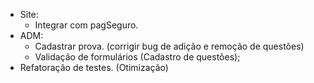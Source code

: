 - Site:
  - Integrar com pagSeguro.
- ADM:
  - Cadastrar prova. (corrigir bug de adição e remoção de questões)
  - Validação de formulários (Cadastro de questões);
- Refatoração de testes. (Otimização)
